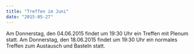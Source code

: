 ```yaml
---
title: "Treffen im Juni"
date: "2015-05-27"
---
```


Am Donnerstag, den 04.06.2015 findet um 19:30 Uhr ein Treffen mit Plenum statt. Am Donnerstag, den 18.06.2015 findet um 19:30 Uhr ein normales Treffen zum Austausch und Basteln statt.
